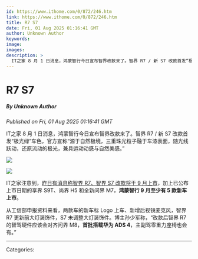 ```yaml
---
id: https://www.ithome.com/0/872/246.htm
link: https://www.ithome.com/0/872/246.htm
title: R7 S7
date: Fri, 01 Aug 2025 01:16:41 GMT
author: Unknown Author
keywords: 
image: 
images: 
description: >
  IT之家 8 月 1 日消息，鸿蒙智行今日宣布智界改款来了。智界 R7 / 新 S7 改款首发“极光绿”车色，官方宣称“源于自然极境，三重珠光粒子融于车漆表面，随光线跃动，还原流动的极光，兼具运动动感与自然美感。”IT之家注意到，昨日有消息称智界 R7、智界 S7 改款将于 9 月上市，加上已公布上市日期的享界 S9T、尚界 H5 和全新问界 M7，鸿蒙智行 9 月至少有 5 款新车上市。从工信部申报资料来看，两款车的新车标 Logo 上车、新增后视镜麦克风，智界 R7 更新前大灯装饰件，S7 未调整大灯装饰件。博主孙少军称，“改款后智界 R7 的智驾硬件应该会对齐问界 M8，首批搭载华为 ADS 4，主副驾零重力座椅也会有。”
---
```

# R7 S7
##### By Unknown Author
_Published on Fri, 01 Aug 2025 01:16:41 GMT_

IT之家 8 月 1 日消息，鸿蒙智行今日宣布智界改款来了。智界 R7 / 新 S7 改款首发“极光绿”车色，官方宣称“源于自然极境，三重珠光粒子融于车漆表面，随光线跃动，还原流动的极光，兼具运动动感与自然美感。”

[![](https://img.ithome.com/newsuploadfiles/2025/8/87fc6784-f944-41e2-a74d-6e15ca629dd6.jpg?x-bce-process=image/format,f_auto)](https://weibo.com/tv/show/1034:5194751297912843?mid=5194758261837094)

![](https://img.ithome.com/newsuploadfiles/2025/8/4be8d868-d663-471a-a3d4-e0b608e8a7ab.png?x-bce-process=image/format,f_auto)

IT之家注意到，[昨日有消息称智界 R7、智界 S7 改款将于 9 月上市](https://www.ithome.com/0/872/215.htm)，加上已公布上市日期的享界 S9T、尚界 H5 和全新问界 M7，**鸿蒙智行 9 月至少有 5 款新车上市**。

从工信部申报资料来看，两款车的新车标 Logo 上车、新增后视镜麦克风，智界 R7 更新前大灯装饰件，S7 未调整大灯装饰件。博主孙少军称，“改款后智界 R7 的智驾硬件应该会对齐问界 M8，**首批搭载华为 ADS 4**，主副驾零重力座椅也会有。”

---
Categories: 